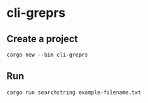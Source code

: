 # cli-greprs

## Create a project

```
cargo new --bin cli-greprs
```

## Run

```
cargo run searchstring example-filename.txt
```
